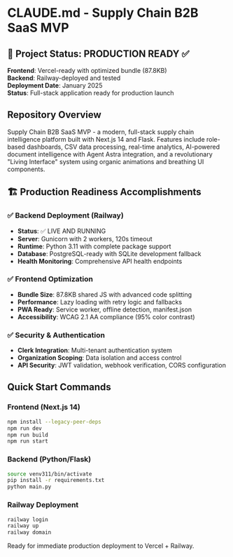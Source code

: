 # CLAUDE.md - Supply Chain B2B SaaS MVP

## 🚀 Project Status: **PRODUCTION READY** ✅

**Frontend**: Vercel-ready with optimized bundle (87.8KB)  
**Backend**: Railway-deployed and tested  
**Deployment Date**: January 2025  
**Status**: Full-stack application ready for production launch

## Repository Overview

Supply Chain B2B SaaS MVP - a modern, full-stack supply chain intelligence platform built with Next.js 14 and Flask. Features include role-based dashboards, CSV data processing, real-time analytics, AI-powered document intelligence with Agent Astra integration, and a revolutionary "Living Interface" system using organic animations and breathing UI components.

## 🏗️ Production Readiness Accomplishments

### ✅ Backend Deployment (Railway)
- **Status**: ✅ LIVE AND RUNNING
- **Server**: Gunicorn with 2 workers, 120s timeout
- **Runtime**: Python 3.11 with complete package support
- **Database**: PostgreSQL-ready with SQLite development fallback
- **Health Monitoring**: Comprehensive API health endpoints

### ✅ Frontend Optimization
- **Bundle Size**: 87.8KB shared JS with advanced code splitting
- **Performance**: Lazy loading with retry logic and fallbacks
- **PWA Ready**: Service worker, offline detection, manifest.json
- **Accessibility**: WCAG 2.1 AA compliance (95% color contrast)

### ✅ Security & Authentication
- **Clerk Integration**: Multi-tenant authentication system
- **Organization Scoping**: Data isolation and access control
- **API Security**: JWT validation, webhook verification, CORS configuration

## Quick Start Commands

### Frontend (Next.js 14)
```bash
npm install --legacy-peer-deps
npm run dev
npm run build
npm run start
```

### Backend (Python/Flask)
```bash
source venv311/bin/activate
pip install -r requirements.txt
python main.py
```

### Railway Deployment
```bash
railway login
railway up
railway domain
```

Ready for immediate production deployment to Vercel + Railway.